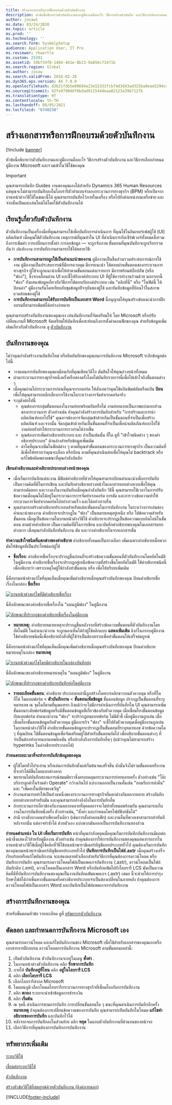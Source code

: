 ```yaml
---
title: สร้างเอกสารหรือการฝึกอบรมด้วยตัวบันทึกงาน
description: หัวข้อนี้อธิบายว่าตัวบันทึกงานและคู่มืองานคืออะไร วิธีการสร้างตัวบันทึก และวิธีการเลือกกำหนดคู่มืองาน Microsoft และรวมเข้าในวิธีใช้ของคุณ
author: josaw1
ms.date: 03/24/2020
ms.topic: article
ms.prod: ''
ms.technology: ''
ms.search.form: SysHelpSetup
audience: Application User, IT Pro
ms.reviewer: rhaertle
ms.custom: 25391
ms.assetid: 59bf39f8-1464-441e-8b23-9a856c73471b
ms.search.region: Global
ms.author: josaw
ms.search.validFrom: 2016-02-28
ms.dyn365.ops.version: AX 7.0.0
ms.openlocfilehash: d2b21fdb5e09684a23e52333fcb74d3d43ad325ba0eae5294cacf61ac06d9b1e
ms.sourcegitcommit: 42fe9790ddf0bdad911544deaa82123a396712fb
ms.translationtype: HT
ms.contentlocale: th-TH
ms.lasthandoff: 08/05/2021
ms.locfileid: "6740230"
---
```

# <a name="create-documentation-or-training-with-task-recorder"></a>สร้างเอกสารหรือการฝึกอบรมด้วยตัวบันทึกงาน

[!include [banner](../includes/banner.md)]

หัวข้อนี้อธิบายว่าตัวบันทึกงานและคู่มืองานคืออะไร วิธีการสร้างตัวบันทึกงาน และวิธีการเลือกกำหนดคู่มืองาน Microsoft และรวมเข้าในวิธีใช้ของคุณ

> [!IMPORTANT]
> คุณสามารถบันทึก Guides งานของคุณเองได้สำหรับ Dynamics 365 Human Resources แต่คุณจะไม่สามารถบันทึกลงในไลบรารีตัวทำแบบจำลองกระบวนการทางธุรกิจ (BPM) หรือเปิดจากบานหน้าต่างวิธีใช้ในขณะนี้ได้ คุณสามารถบันทึกไว้ภายในเครื่อง หรือไปยังตำแหน่งบนเครือข่าย และจากนั้นเปิดและเล่นใหม่ได้โดยใช้ตัวบันทึกงานได้ 

## <a name="learn-about-task-recorder"></a>เรียนรู้เกี่ยวกับตัวบันทึกงาน

ตัวบันทึกงานเป็นเครื่องมือที่คุณสามารถใช้เพื่อบันทึกการดำเนินการ ที่คุณใช้ในอินเทอร์เฟสผู้ใช้ (UI) ผลิตภัณฑ์ เมื่อคุณใช้ตัวบันทึกงาน เหตุการณ์ที่คุณทำใน UI ที่ดำเนินการกับเซิร์ฟเวอร์ทั้งหมดซึ่งรวมถึงการเพิ่มค่า การเปลี่ยนการตั้งค่า การลบข้อมูล — จะถูกจับภาพ ขั้นตอนที่คุณบันทึกจะถูกเรียกรวมกันว่า *บันทึกงาน* การบันทึกงานสามารถใช้ได้หลายวิธี:

-   **การบันทึกงานสามารถถูกใช้เป็นคำแนะนำของงาน** คู่มืองานเป็นชิ้นส่วนรวมประสบการณ์การใช้งาน คู่มืองานเป็นประสบการณ์ที่มีการควบคุม มีการแนะนำ โต้ตอบผ่านขั้นตอนของกระบวนการทางธุรกิจ ผู้ใช้จะถูกแนะนำเพื่อให้ทำตามขั้นตอนแต่ละรายการ มีการพร้อมต์ป๊อปอัพ (หรือ "ฟอง"), ซึ่งจะเคลื่อนผ่าน UI และชี้ไปยังองค์ประกอบ UI ที่ผู้ใช้ควรทำงานร่วมด้วย นอกจากนี้ "ฟอง" ยังแสดงข้อมูลเกี่ยวกับวิธีการโต้ตอบกับองค์ประกอบ เช่น "คลิกที่นี่" หรือ "ในฟิด์นี้ ให้ป้อนค่า" คู่มืองานรันโดยเทียบกับชุดข้อมูลปัจจุบันของผู้ใช้ และบันทึกข้อมูลที่ป้อนไว้ในสภาพแวดล้อมของผู้ใช้
-   **การบันทึกงานสามารถได้รับการบันทึกเป็นเอกสาร Word** นี้อนุญาตให้คุณสร้างข้อแนะนำการฝึกอบรมที่สามารถพิมพ์ได้อย่างง่ายดาย

คุณสามารถสร้างบันทึกงานของคุณเอง เล่นบันทึกงานที่จัดเตรียมให้ โดย Microsoft หรือปรับเปลี่ยนงานที่ Microsoft จัดเตรียมให้บันทึกเพื่อสะท้อนถึงการตั้งค่าคอนฟิกของคุณ สำหรับข้อมูลเพิ่มเติมเกี่ยวกับตัวบันทึกงาน ดู [ตัวบันทึกงาน](task-recorder.md)

## <a name="plan-your-task-recording"></a>บันทึกงานของคุณ
ไม่ว่าคุณกำลังสร้างงานบันทึกใหม่ หรือยึดบันทึกของคุณบนการบันทึกงาน Microsoft ระลึกข้อมูลต่อไปนี้

-   วางแผนการบันทึกของคุณเหมือนกับที่คุณเขียนวิดีโอ ตัดสินใจให้คุณล่วงหน้าทั้งหมด
-   ผ่านกระบวนการทางธุรกิจหนึ่งครั้งหรือสองครั้งโดยไม่บันทึกรายการนี้เพื่อให้เข้าใจถึงขั้นตอนต่าง ๆ
-   เมื่อคุณผ่านไปกระบวนการก่อนที่คุณจะเรกคอร์ด ให้สังเกตว่าคุณใช้แป้นพิมพ์ลัดหรือแป้น **ป้อน** เพื่อให้คุณสามารถหลีกเลี่ยงการใช้งานในระหว่างการจัดทำเรกคอร์ดจริง
-   ระบุดังต่อไปนี้
    -   คุณต้องการกลุ่มขั้นตอนลงในงานย่อยพร้อมกันหรือไม่ งานย่อยแบบเป็นภาพแบ่งแยกส่วนของกระบวนการ ตัวอย่างเช่น ถ้าคุณกำลังสร้างการบันทึกสำหรับ "การสร้างและการนำผลิตภัณฑ์ออกไปใช้" คุณอาจต้องการจัดกลุ่มเข้าด้วยกันเป็นขั้นตอนที่จำเป็นเพื่อสร้างผลิตภัณฑ์ และจากนั้น จัดกลุ่มเข้าด้วยกันเป็นขั้นตอนที่จำเป็นเพื่อนำผลิตภัณฑ์ออกไปใช้ งานย่อยยังทำให้กระบวนการยาวอ่านได้ง่ายขึ้น
    -   คุณต้องการเพิ่มคำอธิบายประกอบ และ ถ้าเป็นเช่นนั้น ที่ใด ดูที่ "เข้าใจชนิดต่าง ๆ ของคำอธิบายประกอบ" ด้านล่างสำหรับข้อมูลเพิ่มเติม
    -   ค่าใดที่คุณจะเพิ่มในฟิลด์ต่าง ๆ ตามที่คุณทำขั้นตอนของกระบวนการทางธุรกิจ เป็นความคิดที่ดีเพื่อให้ทราบว่าคุณจะเลือก หรือป้อน ตามที่คุณดำเนินต่อเพื่อให้คุณไม่ backtrack หรือแก้ไขข้อผิดพลาดขณะที่คุณกำลังบันทึก

**เขียนคำอธิบายและคำอธิบายประกอบล่วงหน้าของคุณ**

-   เมื่อเริ่มการบันทึกแต่ละงาน มีฟิลด์คำอธิบายที่ช่วยให้คุณสามารถป้อนคำแนะนำเพื่อการบันทึก เป็นความคิดที่ดีในการเขียน และบันทึกคำอธิบายล่วงหน้าในเอกสารแยกต่างหากเพื่อให้คุณสามารถคัดลอก และวางลงในงานบันทึกเมื่อคุณกำลังบันทึก วิธีนี้ คุณสามารถใช้เวลาในการปรับข้อความเมื่อคุณไม่ได้อยู่ในกระบวนการการจัดทำเรกคอร์ด การตัด และการวางข้อความทำให้กระบวนการจัดทำเรกคอร์ดไปอย่างรวดเร็ว และได้อย่างราบรื่น
-   คุณสามารถสร้างคำอธิบายประกอบสำหรับแต่ละขั้นตอนในการบันทึกงาน ในระหว่างการเล่นของคำแนะนำของงาน คำอธิบายจะปรากฏใน "ฟอง" เป็นหมายเหตุอยู่เหนือ หรือ ใต้ข้อความสำหรับขั้นตอน เมื่อดูเป็นข้อความในบานหน้าต่างวิธีใช้ คำอธิบายจะปรากฏเป็นข้อความแบบอินไลน์ในขั้นตอน ตามด้วยคำอธิบาย เป็นความคิดที่ดีในการเขียน และบันทึกคำอธิบายของคุณในเอกสารแยกต่างหาก เมื่อคุณกำลังบันทึกบันทึกงาน ตัด และวางคำอธิบายในจากเอกสารนั้น

**ทำความเข้าใจชนิดที่แตกต่างของคำอธิบาย** คำอธิบายทั้งหมดเป็นทางเลือก เพิ่มเฉพาะคำอธิบายเมื่อพวกมันให้ข้อมูลที่เป็นประโยชน์แก่ผู้ใช้

-   **ชื่อเรื่อง:** คำอธิบายชื่อเรื่องจะปรากฏขึ้นก่อนที่จะสร้างข้อความขั้นตอนที่ตัวบันทึกงานโดยอัตโนมัติ ในคู่มืองาน คำอธิบายชื่อเรื่องจะปรากฏอยู่เหนือข้อความที่สร้างขึ้นโดยอัตโนมัติ ใช้คำอธิบายชนิดนี้ เพื่ออธิบายว่า เพราะเหตุใดผู้ใช้กำลังทำขั้นตอน หรือ เพื่อให้บริบทเพิ่มเติม

นี่คือบานหน้าต่างแก้ไขที่คุณเห็นเมื่อคุณเพิ่มคำอธิบายเมื่อคุณสร้างบันทึกของคุณ ป้อนคำอธิบายชื่อเรื่องในกล่อง **ชื่อเรื่อง** 

[![บานหน้าต่างแก้ไขที่มีคำอธิบายชื่อเรื่อง](./media/screen1.png)](./media/screen1.png) 

นี่คือลักษณะของคำอธิบายชื่อเรื่องใน "แผนภูมิฟอง" ในคู่มืองาน 

[![ลักษณะที่ปรากฏของคำอธิบายชื่อเรื่องในคู่มืองาน](./media/screen2.png)](./media/screen2.png)

-   **หมายเหตุ:** คำอธิบายหมายเหตุจะปรากฏขึ้นหลังจากที่สร้างข้อความขั้นตอนที่ตัวบันทึกงานโดยอัตโนมัติ ในคำแนะนำงาน จะถูกมองเห็นได้ถ้าผู้ใช้คลิกแบบ **แสดงเพิ่มเติม** ลิงก์ในกรอบคู่มืองาน ใช้คำอธิบายชนิดนี้เพื่ออธิบายถึงสิ่งที่ผู้ใช้จำเป็นต้องทราบเพื่อทำขั้นตอนให้เสร็จสมบูรณ์

นี่คือบานหน้าต่างแก้ไขที่คุณเห็นเมื่อคุณเพิ่มคำอธิบายเมื่อคุณสร้างบันทึกของคุณ ป้อนคำอธิบายหมายเหตุในกล่อง **หมายเหตุ** 

[![บานหน้าต่างแก้ไขโดยมีคำอธิบายในกล่องบันทึกย่อ](./media/screen3.png)](./media/screen3.png) 

นี่คือลักษณะของคำอธิบายหมายเหตุใน "แผนภูมิฟอง" ในคู่มืองาน

[![ลักษณะที่ปรากฏของคำอธิบายบันทึกย่อในคู่มืองาน](./media/screen4.png)](./media/screen4.png)

-   **รายละเอียดขั้นตอน**: คำอธิบาย ประกอบเหล่านี้ถูกสร้างโดยการคลิกขวาบนตัวควบคุม หรือที่ใดก็ได้ ในแบบฟอร์ม &lt; **ตัวบันทึกงาน** &lt; **ขั้นตอนเพิ่มข้อมูล** ขั้นตอนข้อมูล ปรากฏเป็นขั้นตอนที่ระบุหมายเลข ณ จุดใดก็ตามที่คุณแทรก ถึงแม้ว่าจะไม่มีการดำเนินการที่บันทึกใน UI คุณสามารถเพิ่มขั้นตอนระดับฟอร์มข้อมูลหรือมีขั้นตอนข้อมูลที่เกี่ยวข้องกับตัวควบคุม เมื่อเชื่อมโยงขั้นตอนข้อมูลกับแบบฟอร์ม คำแนะนำงาน "ฟอง" จะปรากฏบนแบบฟอร์ม ไม่มีตัวชี้ เมื่อคู่มืองานถูกเล่น เมื่อเชื่อมโยงขั้นตอนข้อมูลกับตัวควบคุม คู่มือภารกิจ "ฟอง" จะชี้ไปยังตัวควบคุมเมื่อคู่มืองานถูกเล่น ในบานหน้าต่างวิธีใช้ คำอธิบายขั้นตอนข้อมูลจะปรากฏเป็นขั้นตอนที่ระบุหมายเลข ด้วยข้อความใด ๆ ที่คุณป้อน ใช้ขั้นตอนข้อมูลเพื่อจัดเตรียมผู้ใช้สำหรับขั้นตอนถัดไป เพื่ออธิบายขั้นตอนต่างๆ ที่จำเป็นต้องทำภายนอกแอพลิเคชัน หรืออ้างอิงถึงการบันทึกอื่นๆ (แม้ว่าคุณไม่สามารถสร้าง hyperinks ในคำอธิบายประกอบได้)

**กำหนดระยะเวลาที่จะทำการบันทึกข้อมูลของคุณ**

-   ผู้ใช้โดยทั่วไปจะอ่าน หรือเล่นการบันทึกตั้งแต่เริ่มต้นจนเสร็จสิ้น ดังนั้นจึงไม่รวมขั้นตอนหรืองานที่จะทำได้ดีขึ้นโดยแยกต่างหาก
-   พยายามไม่บันทึกสถานการณ์สมมติยาวซึ่งครอบคลุมกระบวนการย่อยหลายครั้ง ตัวอย่างเช่น "โต๊ะบริการลูกค้าในร้านค้า Operate" กว้างเกินไป แบ่งงานออกเป็นงานสั้นเช่น "ยอมรับการส่งคืน" และ "เพิ่มลงในบัตรของขวัญ"
-   ถ้างานสามารถทำให้เป็นส่วนหนึ่งของกระบวนการทางธุรกิจที่แตกต่างกันหลากหลาย สร้างบันทึกแยกต่างหากสำหรับมัน และคุณสามารถอ้างอิงถึงในการบันทึกอื่น
-   ถ้ากระบวนการเกี่ยวข้องกับงานหลากหลายที่บุคคลอาจจะไม่ทำทั้งหมดพร้อมกัน คุณสามารถเก็บงานในการบันทึกหนึ่งครั้ง ตัวอย่างเช่น, "ตั้งค่า และกำหนดโพรไฟล์ฟังก์ชันได้"
-   ถ้ามี บางสิ่งบางคนทำเพียงครั้งเดียว (เช่นการตั้งค่าคอนฟิก) และงานอื่นที่พวกเขาสามารถทำทันทีหลังจากนั้น แต่อาจทำซ้ำได้ ด้วยตัวเอง แบ่งพวกมันออกเป็นการบันทึกงานสองส่วน

**กำหนดตำแหน่ง ใน UI เพื่อเริ่มการบันทึก** หน้าที่คุณกำลังหยุดเมื่อคุณเริ่มการบันทึกบันทึกงานมีผลต่อหน้าซึ่งแสดงไว้สำหรับคู่มืองาน ตัวอย่างเช่น ถ้าคุณต้องการให้การบันทึกงานของคุณแสดงรายการในบานหน้าต่างวิธีใช้เมื่อผู้ใช้คลิกที่วิธีใช้บนหน้าพารามิเตอร์บัญชีแยกประเภททั่วไป คุณต้องเริ่มการบันทึกของคุณบนหน้าพารามิเตอร์บัญชีแยกประเภททั่วไป **บันทึกการบันทึกเป็นไฟล์.axtr** เมื่อคุณสร้างเสร็จเรียบร้อยหรือแก้ไขบันทึกงาน จะแสดงหลายตัวเลือกสำหรับวิธีการที่คุณต้องการดาวน์โหลด หรือบันทึกการบันทึก คุณสามารถดาวน์โหลดไฟล์เป็นแพคเกจบันทึกงาน (.axtr), ดาวน์โหลดเป็นไฟล์บันทึกดิบ (.xml), ดาวน์โหลดเป็นเอกสาร Word หรือบันทึกแฟ้มไปยังไลบรารี LCS มันเป็นความคิดที่ดีที่บันทึกการบันทึกงานของคุณเป็นงานบันทึกแฟ้มแพคเกจ (.axtr) เสมอ นี้จะช่วยให้การบำรุงรักษาไฟล์ได้ง่ายขึ้นหากขั้นตอนหรือคำอธิบายประกอบจำเป็นต้องเปลี่ยนในภายหลัง ถ้าคุณต้องการดาวน์โหลดไฟล์เป็นเอกสาร Word และบันทึกเป็นไฟล์แพคเกจการบันทึกงาน

## <a name="create-your-task-recording"></a>สร้างการบันทึกงานของคุณ
สำหรับขั้นตอนหัวข้อ รายละเอียด ดูที่ [ทรัพยากรตัวบันทึกงาน](task-recorder.md)

## <a name="copy-and-customize-microsofts-task-recordings"></a>คัดลอก และกำหนดการบันทึกงาน Microsoft เอง
คุณสามารถดาวน์โหลด และแก้ไขบันทึกงานของ Microsoft เพื่อใช้สำหรับเอกสารของคุณเองหรือเอกสารการฝึกอบรม ดาวน์โหลดการบันทึกงาน Microsoft ตามขั้นตอนเหล่านี้:

1.  เปิดตัวบันทึกงาน ตัวบันทึกงานจะอยู่ในเมนู **ตั้งค่า** .
2.  ในบานหน้าต่างตัวบันทึกงาน คลิก **รักษาการบันทึก**
3.  ภายใต้ **บันทึกอยู่ที่ไหน** คลิก **อยู่ในไลบรารี LCS**
4.  คลิก **เลือกไลบรารี LCS**
5.  เลือกไลบรารีสากล Microsoft
6.  ในแผนภูมิ เลือกโหนดไลบรารีกระบวนการทางธุรกิจที่เชื่อมโยงกับการบันทึกงาน
7.  คลิก **ตกลง** ระบบจะนำเข้าข้อมูลการชำระเงิน
8.  คลิก **เริ่มต้น**
9.  ณ จุดนี้ ดำเนินการตามการบันทึก การเปลี่ยนขั้นตอนใด ๆ ขณะที่คุณดำเนินการบันทึกอีกครั้ง **หมายเหตุ** ถ้าคุณต้องการเปลี่ยนข้อความของการบันทึก คุณสามารถเปิดบันทึกในโหมด **แก้ไขคำอธิบายของการบันทึก** และบันทึกไว้ได้
10. หลังจากจบการบันทึกลงในส่วนท้าย คลิก **หยุด** ในแถบตัวบันทึกงานที่ด้านบนของหน้าจอ
11. เลือกวิธีการที่คุณต้องการบันทึกการบันทึกงาน



## <a name="additional-resources"></a>ทรัพยากรเพิ่มเติม

[ระบบวิธีใช้](../../fin-ops/get-started/help-overview.md)

[เชื่อมต่อระบบวิธีใช้](../../fin-ops/get-started/help-connect.md)

[ตัวบันทึกงาน](task-recorder.md)

[สร้างหัวข้อวิธีใช้ที่สมบูรณ์ด้วยตัวบันทึกงาน (ลิงค์ภายนอก)](https://mbspartner.microsoft.com/AX/Videos/970)


[!INCLUDE[footer-include](../../../includes/footer-banner.md)]